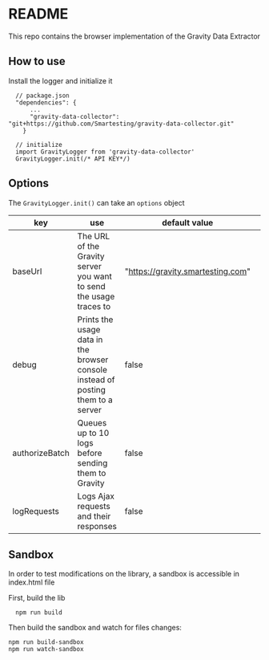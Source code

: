 # README #

This repo contains the browser implementation of the Gravity Data Extractor

## How to use

Install the logger and initialize it

```
  // package.json
  "dependencies": {
      ...
      "gravity-data-collector": "git+https://github.com/Smartesting/gravity-data-collector.git"
    }

  // initialize
  import GravityLogger from 'gravity-data-collector'
  GravityLogger.init(/* API KEY*/)
```

## Options

The ```GravityLogger.init()``` can take an ```options``` object

| key     | use                                                                              | default value           |   |   |
|---------|----------------------------------------------------------------------------------|-------------------------|---|---|
| baseUrl | The URL of the Gravity server you want to send the usage traces to               | "https://gravity.smartesting.com" |   |   |
| debug   | Prints the usage data in the browser console instead of posting them to a server | false                   |   |   |
| authorizeBatch | Queues up to 10 logs before sending them to Gravity                              | false ||
| logRequests | Logs Ajax requests and their responses                                           | false ||||



## Sandbox

In order to test modifications on the library, a sandbox is accessible in index.html file

First, build the lib

```
  npm run build
```

Then build the sandbox and watch for files changes:

```
npm run build-sandbox
npm run watch-sandbox
```
